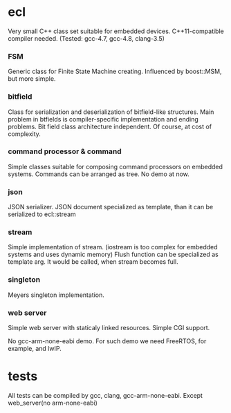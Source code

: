 ecl
===

Very small C++ class set suitable for embedded devices. 
C++11-compatible compiler needed. (Tested: gcc-4.7, gcc-4.8, clang-3.5)

### FSM
Generic class for Finite State Machine creating.
Influenced by boost::MSM, but more simple.

### bitfield
Class for serialization and deserialization of bitfield-like structures.
Main problem in btfields is compiler-specific implementation and ending problems.
Bit field class architecture independent. Of course, at cost of complexity.

### command processor & command
Simple classes suitable for composing command processors on embedded systems.
Commands can be arranged as tree.
No demo at now.

### json
JSON serializer.
JSON document specialized as template, than it can be serialized to ecl::stream

### stream
Simple implementation of stream. (iostream is too complex for embedded systems and uses dynamic memory)
Flush function can be specialized as template arg. It would be called, when stream becomes full.

### singleton
Meyers singleton implementation.

### web server
Simple web server with staticaly linked resources.
Simple CGI support.

No gcc-arm-none-eabi demo. For such demo we need FreeRTOS, for example, and lwIP.

tests
===

All tests can be compiled by gcc, clang, gcc-arm-none-eabi. Except web_server(no arm-none-eabi)
